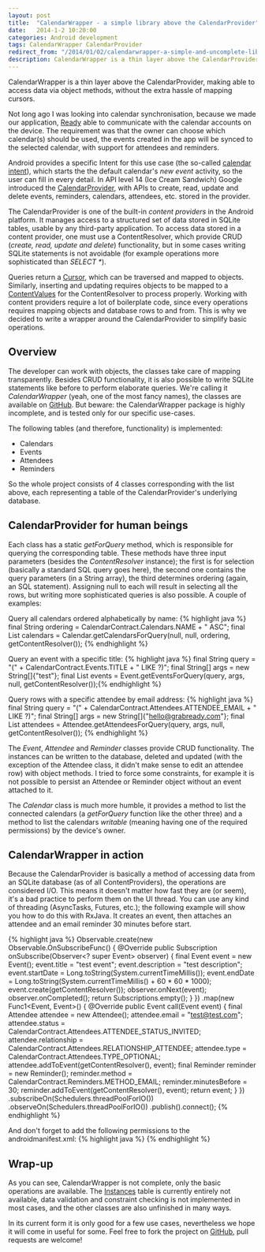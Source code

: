 ```yaml
---
layout: post
title:  "CalendarWrapper - a simple library above the CalendarProvider"
date:   2014-1-2 10:20:00
categories: Android development
tags: CalendarWrapper CalendarProvider
redirect_from: "/2014/01/02/calendarwrapper-a-simple-and-uncomplete-library-above-the-calendarprovider/"
description: CalendarWrapper is a thin layer above the CalendarProvider, making able to access data via object methods.
---
```

CalendarWrapper is a thin layer above the CalendarProvider, making able to access data via object methods, without the extra hassle of mapping cursors.
<!-- more -->

Not long ago I was looking into calendar synchronisation, because we made our application, [Ready](https://play.google.com/store/apps/details?id=com.ready.android) able to communicate with the calendar accounts on the device. The requirement was that the owner can choose which calendar(s) should be used, the events created in the app will be synced to the selected calendar, with support for attendees and reminders. 

Android provides a specific Intent for this use case (the so-called [calendar intent](http://developer.android.com/guide/topics/providers/calendar-provider.html#intents)), which starts the the default calendar's _new event_ activity, so the user can fill in every detail. In API level 14 (Ice Cream Sandwich) Google introduced the [CalendarProvider](http://developer.android.com/guide/topics/providers/calendar-provider.html), with APIs to create, read, update and delete events, reminders, calendars, attendees, etc. stored in the provider.

The CalendarProvider is one of the built-in _content providers_ in the Android platform. It manages access to a structured set of data stored in SQLite tables, usable by any third-party application. To access data stored in a content provider, one must use a ContentResolver, which provide CRUD (_create, read, update and delete_) functionality, but in some cases writing SQLite statements is not avoidable (for example operations more sophisticated than _SELECT *_). 

Queries return a [Cursor](http://developer.android.com/reference/android/database/Cursor.html), which can be traversed and mapped to objects. Similarly, inserting and updating requires objects to be mapped to a [ContentValues](http://developer.android.com/reference/android/content/ContentValues.html) for the ContentResolver to process properly. Working with content providers require a lot of boilerplate code, since every operations requires mapping objects and database rows to and from. This is why we decided to write a wrapper around the CalendarProvider to simplify basic operations. 

## Overview

The developer can work with objects, the classes take care of mapping transparently. Besides CRUD functionality, it is also possible to write SQLite statements like before to perform elaborate queries. We're calling it _CalendarWrapper_ (yeah, one of the most fancy names), the classes are available on [GitHub](https://github.com/readydev/calendarwrapper). But beware: the CalendarWrapper package is highly incomplete, and is tested only for our specific use-cases. 

The following tables (and therefore, functionality) is implemented:

*   Calendars
*   Events
*   Attendees
*   Reminders

So the whole project consists of 4 classes corresponding with the list above, each representing a table of the CalendarProvider's underlying database. 

## CalendarProvider for human beings

Each class has a static _getForQuery_ method, which is responsible for querying the corresponding table. These methods have three input parameters (besides the _ContentResolver_ instance); the first is for selection (basically a standard SQL query goes here), the second one contains the query parameters (in a String array), the third determines ordering (again, an SQL statement). Assigning null to each will result in selecting all the rows, but writing more sophisticated queries is also possible. A couple of examples:

Query all calendars ordered alphabetically by name:
{% highlight java %}
final String ordering = CalendarContract.Calendars.NAME + " ASC";
final List<Calendar> calendars = Calendar.getCalendarsForQuery(null, null, ordering, getContentResolver());
{% endhighlight %}

Query an event with a specific title:
{% highlight java %}
final String query = "(" + CalendarContract.Events.TITLE + " LIKE ?)";
final String[] args = new String[]{"test"};
final List<Event> events = Event.getEventsForQuery(query, args, null, getContentResolver());{% endhighlight %}

Query rows with a specific attendee by email address:
{% highlight java %}
final String query = "(" + CalendarContract.Attendees.ATTENDEE_EMAIL + " LIKE ?)";
final String[] args = new String[]{"hello@grabready.com"};
final List<Attendee> attendees = Attendee.getAttendeesForQuery(query, args, null, getContentResolver());
{% endhighlight %}

The _Event_, _Attendee_ and _Reminder_ classes provide CRUD functionality. The instances can be written to the database, deleted and updated (with the exception of the Attendee class, it didn't make sense to edit an attendee row) with object methods. I tried to force some constraints, for example it is not possible to persist an Attendee or Reminder object without an event attached to it.

The _Calendar_ class is much more humble, it provides a method to list the connected calendars (a _getForQuery_ function like the other three) and a method to list the calendars _writable_ (meaning having one of the required permissions) by the device's owner.

## CalendarWrapper in action

Because the CalendarProvider is basically a method of accessing data from an SQLite database (as of all ContentProviders), the operations are considered I/O. This means it doesn't matter how fast they are (or seem), it's a bad practice to perform them on the UI thread. You can use any kind of threading (AsyncTasks, Futures, etc.); the following example will show you how to do this with RxJava. It creates an event, then attaches an attendee and an email reminder 30 minutes before start.

{% highlight java %}
Observable.create(new Observable.OnSubscribeFunc<Event>() {
    @Override
    public Subscription onSubscribe(Observer<? super Event> observer) {
        final Event event = new Event();
        event.title = "test event";
        event.description = "test description";
        event.startDate = Long.toString(System.currentTimeMillis());
        event.endDate = Long.toString(System.currentTimeMillis() + 60 * 60 * 1000);
        event.create(getContentResolver());
        observer.onNext(event);
        observer.onCompleted();
        return Subscriptions.empty();
        }
    })
    .map(new Func1<Event, Event>() {
        @Override
        public Event call(Event event) {
            final Attendee attendee = new Attendee();
            attendee.email = "test@test.com";
            attendee.status = CalendarContract.Attendees.ATTENDEE_STATUS_INVITED;
            attendee.relationship = CalendarContract.Attendees.RELATIONSHIP_ATTENDEE;
            attendee.type = CalendarContract.Attendees.TYPE_OPTIONAL;
            attendee.addToEvent(getContentResolver(), event);
            final Reminder reminder = new Reminder();
            reminder.method = CalendarContract.Reminders.METHOD_EMAIL;
            reminder.minutesBefore = 30;
            reminder.addToEvent(getContentResolver(), event);
            return event;
        }
    })
    .subscribeOn(Schedulers.threadPoolForIO())
    .observeOn(Schedulers.threadPoolForIO())
    .publish().connect();
{% endhighlight %}

And don't forget to add the following permissions to the androidmanifest.xml:
{% highlight java %}
<uses-permission android:name="android.permission.READ_CALENDAR" />
<uses-permission android:name="android.permission.WRITE_CALENDAR" />
{% endhighlight %}

## Wrap-up

As you can see, CalendarWrapper is not complete, only the basic operations are available. The [Instances](http://developer.android.com/reference/android/provider/CalendarContract.Instances.html) table is currently entirely not available, data validation and constraint checking is not implemented in most cases, and the other classes are also unfinished in many ways. 

In its current form it is only good for a few use cases, nevertheless we hope it will come in useful for some. Feel free to fork the project on [GitHub](https://github.com/readydev/calendarwrapper), pull requests are welcome!